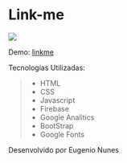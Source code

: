 # Link-me

![]( https://wallacesilva.com/blog/wp-content/uploads/2015/08/147949-html5-css3-javascript-300x113.png)

Demo: [linkme](https://blatariae1.github.io/link-me/)

Tecnologias Utilizadas:
>- HTML
>- CSS
>- Javascript
>- Firebase
>- Google Analitics
>- BootStrap
>- Google Fonts

Desenvolvido por Eugenio Nunes